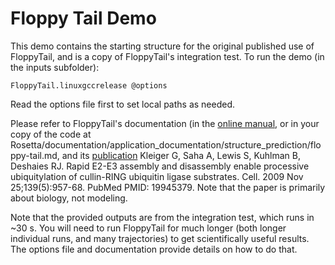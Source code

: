 Floppy Tail Demo
================

This demo contains the starting structure for the original published use of 
FloppyTail, and is a copy of FloppyTail's integration test.  To run the demo 
(in the inputs subfolder):

    FloppyTail.linuxgccrelease @options

Read the options file first to set local paths as needed.

Please refer to FloppyTail's documentation (in the [online manual](https://www.rosettacommons.org/docs/latest/floppy-tail.html), or in your copy of the code at 
Rosetta/documentation/application_documentation/structure_prediction/floppy-tail.md, and its [publication](http://www.ncbi.nlm.nih.gov/pubmed/19945379) 
Kleiger G, Saha A, Lewis S, Kuhlman B, Deshaies RJ. Rapid E2-E3 assembly and 
disassembly enable processive ubiquitylation of cullin-RING ubiquitin ligase 
substrates. Cell. 2009 Nov 25;139(5):957-68. PubMed PMID: 19945379.
Note that the paper is primarily about biology, not modeling.

Note that the provided outputs are from the integration test, which runs in ~30 
s.  You will need to run FloppyTail for much longer (both longer individual 
runs, and many trajectories) to get scientifically useful results.  The options 
file and documentation provide details on how to do that.
